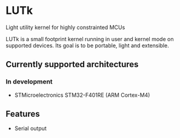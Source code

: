 # LUTk
Light utility kernel for highly constrainted MCUs

LUTk is a small footprint kernel running in user and kernel mode on supported devices.
Its goal is to be portable, light and extensible.

## Currently supported architectures
### In development
* STMicroelectronics STM32-F401RE (ARM Cortex-M4)

## Features
* Serial output